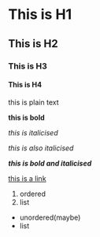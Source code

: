 # This is H1
## This is H2
### This is H3
#### This is H4

this is plain text

**this is bold**

*this is italicised* 

_this is also italicised_

__*this is bold and italicised*__

[this is a link](example.com)

1. ordered
2. list

- unordered(maybe)
- list